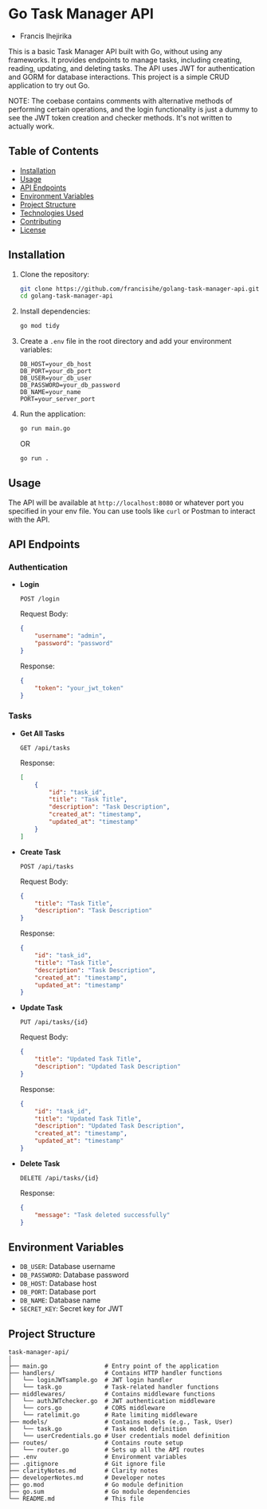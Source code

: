 # Go Task Manager API
- Francis Ihejirika

This is a basic Task Manager API built with Go, without using any frameworks. It provides endpoints to manage tasks, including creating, reading, updating, and deleting tasks. The API uses JWT for authentication and GORM for database interactions. This project is a simple CRUD application to try out Go.

NOTE: The coebase contains comments with alternative methods of performing certain operations, and the login functionality is just a dummy to see the JWT token creation and checker methods. It's not written to actually work.

## Table of Contents

- [Installation](#installation)
- [Usage](#usage)
- [API Endpoints](#api-endpoints)
- [Environment Variables](#environment-variables)
- [Project Structure](#project-structure)
- [Technologies Used](#technologies-used)
- [Contributing](#contributing)
- [License](#license)

## Installation

1. Clone the repository:

    ```sh
    git clone https://github.com/francisihe/golang-task-manager-api.git
    cd golang-task-manager-api
    ```

2. Install dependencies:

    ```sh
    go mod tidy
    ```

3. Create a `.env` file in the root directory and add your environment variables:

    ```env
    DB_HOST=your_db_host
    DB_PORT=your_db_port
    DB_USER=your_db_user
    DB_PASSWORD=your_db_password
    DB_NAME=your_name
    PORT=your_server_port
    ```

4. Run the application:

    ```sh
    go run main.go
    ```

    OR

     ```sh
    go run .
    ```

## Usage

The API will be available at `http://localhost:8080` or whatever port you specified in your env file. You can use tools like `curl` or Postman to interact with the API.

## API Endpoints

### Authentication

- **Login**

    ```http
    POST /login
    ```

    Request Body:

    ```json
    {
        "username": "admin",
        "password": "password"
    }
    ```

    Response:

    ```json
    {
        "token": "your_jwt_token"
    }
    ```

### Tasks

- **Get All Tasks**

    ```http
    GET /api/tasks
    ```

    Response:

    ```json
    [
        {
            "id": "task_id",
            "title": "Task Title",
            "description": "Task Description",
            "created_at": "timestamp",
            "updated_at": "timestamp"
        }
    ]
    ```

- **Create Task**

    ```http
    POST /api/tasks
    ```

    Request Body:

    ```json
    {
        "title": "Task Title",
        "description": "Task Description"
    }
    ```

    Response:

    ```json
    {
        "id": "task_id",
        "title": "Task Title",
        "description": "Task Description",
        "created_at": "timestamp",
        "updated_at": "timestamp"
    }
    ```

- **Update Task**

    ```http
    PUT /api/tasks/{id}
    ```

    Request Body:

    ```json
    {
        "title": "Updated Task Title",
        "description": "Updated Task Description"
    }
    ```

    Response:

    ```json
    {
        "id": "task_id",
        "title": "Updated Task Title",
        "description": "Updated Task Description",
        "created_at": "timestamp",
        "updated_at": "timestamp"
    }
    ```

- **Delete Task**

    ```http
    DELETE /api/tasks/{id}
    ```

    Response:

    ```json
    {
        "message": "Task deleted successfully"
    }
    ```

## Environment Variables

- `DB_USER`: Database username
- `DB_PASSWORD`: Database password
- `DB_HOST`: Database host
- `DB_PORT`: Database port
- `DB_NAME`: Database name
- `SECRET_KEY`: Secret key for JWT

## Project Structure

```plaintext
task-manager-api/
│
├── main.go                # Entry point of the application
├── handlers/              # Contains HTTP handler functions
│   └── loginJWTsample.go  # JWT login handler
│   └── task.go            # Task-related handler functions
├── middlewares/           # Contains middleware functions
│   └── authJWTchecker.go  # JWT authentication middleware
│   └── cors.go            # CORS middleware
│   └── ratelimit.go       # Rate limiting middleware
├── models/                # Contains models (e.g., Task, User)
│   └── task.go            # Task model definition
│   └── userCredentials.go # User credentials model definition
├── routes/                # Contains route setup
│   └── router.go          # Sets up all the API routes
├── .env                   # Environment variables
├── .gitignore             # Git ignore file
├── clarityNotes.md        # Clarity notes
├── developerNotes.md      # Developer notes
├── go.mod                 # Go module definition
├── go.sum                 # Go module dependencies
└── README.md              # This file